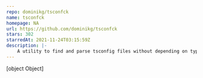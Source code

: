 ```yaml
---
repo: dominikg/tsconfck
name: tsconfck
homepage: NA
url: https://github.com/dominikg/tsconfck
stars: 302
starredAt: 2021-11-24T03:15:59Z
description: |-
    A utility to find and parse tsconfig files without depending on typescript
---
```


[object Object]
